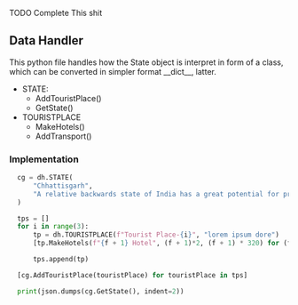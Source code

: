 TODO Complete This shit

## Data Handler
<p>
    This python file handles how the State object is interpret in form of a class, which can be converted in simpler format __dict__, latter.
</p>

* STATE:
  * AddTouristPlace()
  * GetState()
* TOURISTPLACE
  * MakeHotels()
  * AddTransport()

### Implementation
~~~ python
  cg = dh.STATE(
      "Chhattisgarh",
      "A relative backwards state of India has a great potential for providing human resource.",
  )

  tps = []
  for i in range(3):
      tp = dh.TOURISTPLACE(f"Tourist Place-{i}", "lorem ipsum dore")
      [tp.MakeHotels(f"{f + 1} Hotel", (f + 1)*2, (f + 1) * 320) for (f) in range(3)]

      tps.append(tp)

  [cg.AddTouristPlace(touristPlace) for touristPlace in tps]

  print(json.dumps(cg.GetState(), indent=2))
~~~
